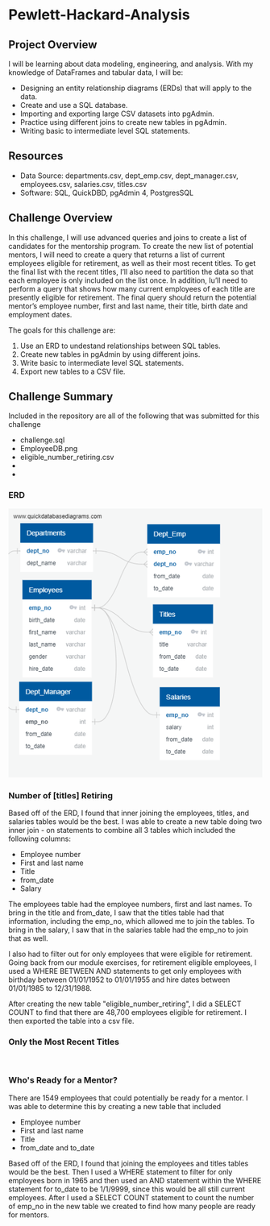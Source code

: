 # Pewlett-Hackard-Analysis

## Project Overview
I will be learning about data modeling, engineering, and analysis. With my knowledge of DataFrames and tabular data, I will be:
  - Designing an entity relationship diagrams (ERDs) that will apply to the data.
  - Create and use a SQL database.
  - Importing and exporting large CSV datasets into pgAdmin.
  - Practice using different joins to create new tables in pgAdmin.
  - Writing basic to intermediate level SQL statements.

## Resources
- Data Source: departments.csv, dept_emp.csv, dept_manager.csv, employees.csv, salaries.csv, titles.csv
- Software: SQL, QuickDBD, pgAdmin 4, PostgresSQL

## Challenge Overview
In this challenge, I will use advanced queries and joins to create a list of candidates for the mentorship program. To create the new list of potential mentors, I will need to create a query that returns a list of current employees eligible for retirement, as well as their most recent titles. To get the final list with the recent titles, I’ll also need to partition the data so that each employee is only included on the list once. In addition, Iu’ll need to perform a query that shows how many current employees of each title are presently eligible for retirement. The final query should return the potential mentor’s employee number, first and last name, their title, birth date and employment dates.

The goals for this challenge are:
  1. Use an ERD to undestand relationships between SQL tables.
  2. Create new tables in pgAdmin by using different joins.
  3. Write basic to intermediate level SQL statements.
  4. Export new tables to a CSV file.

## Challenge Summary
Included in the repository are all of the following that was submitted for this challenge
  - challenge.sql
  - EmployeeDB.png
  - eligible_number_retiring.csv
  - 
  - 

### ERD
![](https://github.com/jusnguyen03/Pewlett-Hackard-Analysis/blob/master/EmployeeDB.png)

### Number of [titles] Retiring

Based off of the ERD, I found that inner joining the employees, titles, and salaries tables would be the best. I was able to create a new table doing two inner join - on statements to combine all 3 tables which included the following columns:
  - Employee number
  - First and last name
  - Title
  - from_date
  - Salary
  
The employees table had the employee numbers, first and last names. To bring in the title and from_date, I saw that the titles table had that information, including the emp_no, which allowed me to join the tables. To bring in the salary, I saw that in the salaries table had the emp_no to join that as well.

I also had to filter out for only employees that were eligible for retirement. Going back from our module exercises, for retirement eligible employees, I used a WHERE BETWEEN AND statements to get only employees with birthday between 01/01/1952 to 01/01/1955 and hire dates between 01/01/1985 to 12/31/1988.

After creating the new table "eligible_number_retiring", I did a SELECT COUNT to find that there are 48,700 employees eligible for retirement. I then exported the table into a csv file.

### Only the Most Recent Titles

![]()

### Who's Ready for a Mentor?

There are 1549 employees that could potentially be ready for a mentor. I was able to determine this by creating a new table that included
  - Employee number
  - First and last name
  - Title
  - from_date and to_date

Based off of the ERD, I found that joining the employees and titles tables would be the best. Then I used a WHERE statement to filter for only employees born in 1965 and then used an AND statement within the WHERE statement for to_date to be 1/1/9999, since this would be all still current employees. After I used a SELECT COUNT statement to count the number of emp_no in the new table we created to find how many people are ready for mentors.


